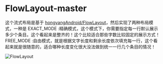 # FlowLayout-master



这个流式布局是基于 [hongyangAndroid/FlowLayout](https://github.com/hongyangAndroid/FlowLayout)，然后实现了两种布局模式，一种是
EXACT_MODE :精确模式，这个模式下，你需要指定每一行默认展示多少个条目。这个看起来是整齐的！这个比较适合那些字数比较固定的展示方式！
FREE_MODE :自由模式，就是根据文字长度和剩余长度依次填充每一行，这个看起来就是很随意的，适合哪种长度变化很大没法做到统一一行几个条目的情况！

![FlowLayout](https://github.com/lovejjfg/FlowLayout-master/blob/master/flowLayout.gif?raw=true)


